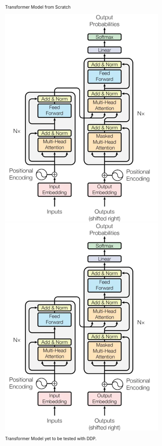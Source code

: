 Transformer Model from Scratch

![transformer.png](https://github.com/ultimateabhi719/transformer_from_scratch/blob/24927be0521f4d741c1f1b5ad9bde7101c20e787/transformer.png)
![transformer.png](transformer.png)

Transformer Model yet to be tested with DDP.
